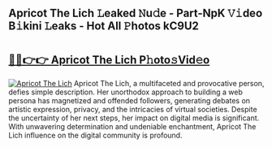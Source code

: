 ## Apricot The Lich 𝙻eaked 𝙽u𝚍e - Part-NpK 𝚅𝚒deo B𝚒kini 𝙻eaks - Hot All 𝙿hotos kC9U2

# <h2><a href="http://ld092m.urlbe.top/?page=Apricot+The+Lich">🔗🔗👉👉 Apricot The Lich P𝚑oto𝚜Vid𝚎o</a></h2>

[![Apricot The Lich](https://i.imgur.com/eBuTRDB.gif)](http://ld092m.urlbe.top/?page=Apricot+The+Lich)
Apricot The Lich, a multifaceted and provocative person, defies simple description. Her unorthodox approach to building a web persona has magnetized and offended followers, generating debates on artistic expression, privacy, and the intricacies of virtual societies. Despite the uncertainty of her next steps, her impact on digital media is significant. With unwavering determination and undeniable enchantment, Apricot The Lich influence on the digital community is profound.
